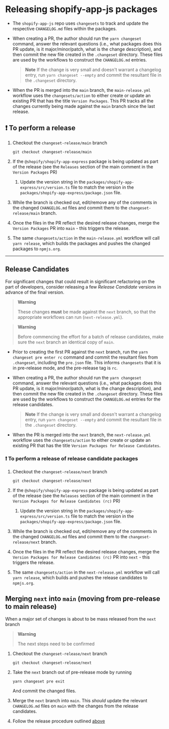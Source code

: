 # Releasing shopify-app-js packages

- The `shopify-app-js` repo uses `changesets` to track and update the respective `CHANGELOG.md` files within the packages.

- When creating a PR, the author should run the `yarn changeset` command, answer the relevant questions (i.e., what packages does this PR update, is it major/minor/patch, what is the change description), and then commit the new file created in the `.changeset` directory. These files are used by the workflows to construct the `CHANGELOG.md` entries.

  > **Note**
  > If the change is very small and doesn't warrant a changelog entry, run `yarn changeset --empty` and commit the resultant file in the `.changeset` directory.

- When the PR is merged into the `main` branch, the `main-release.yml` workflow uses the `changesets/action` to either create or update an existing PR that has the title `Version Packages`. This PR tracks all the changes currently being made against the `main` branch since the last release.

## :exclamation: To perform a release

1. Checkout the `changeset-release/main` branch

   ```shell
   git checkout changeset-release/main
   ```

1. If the `@shopify/shopify-app-express` package is being updated as part of the release (see the `Releases` section of the main comment in the `Version Packages` PR)
   1. Update the version string in the `packages/shopify-app-express/src/version.ts` file to match the version in the `packages/shopify-app-express/package.json` file.

1. While the branch is checked out, edit/remove any of the comments in the changed `CHANGELOG.md` files and commit them to the `changeset-release/main` branch.

1. Once the files in the PR reflect the desired release changes, merge the `Version Packages` PR into `main` - this triggers the release.

1. The same `changesets/action` in the `main-release.yml` workflow will call `yarn release`, which builds the packages and pushes the changed packages to `npmjs.org`.

---

## Release Candidates

For significant changes that could result in significant refactoring on the part of developers, consider releasing a few _Release Candidate_ versions in advance of the final version.

> **Warning**
>
> These changes **must** be made against the `next` branch, so that the appropriate workflows can run (`next-release.yml`).

> **Warning**
>
> Before commencing the effort for a batch of release candidates, make sure the `next` branch an identical copy of `main`.

- Prior to creating the first PR against the `next` branch, run the `yarn changeset pre enter rc` command and commit the resultant files from `.changeset`, including the `pre.json` file. This informs `changesets` that it is in pre-release mode, and the pre-release tag is `rc`.

- When creating a PR, the author should run the `yarn changeset` command, answer the relevant questions (i.e., what packages does this PR update, is it major/minor/patch, what is the change description), and then commit the new file created in the `.changeset` directory. These files are used by the workflows to construct the `CHANGELOG.md` entries for the release candidates.

  > **Note**
  > If the change is very small and doesn't warrant a changelog entry, run `yarn changeset --empty` and commit the resultant file in the `.changeset` directory.

- When the PR is merged into the `next` branch, the `next-release.yml` workflow uses the `changesets/action` to either create or update an existing PR that has the title `Version Packages for Release Candidates`.

### :exclamation: To perform a release of release candidate packages

1. Checkout the `changeset-release/next` branch

   ```shell
   git checkout changeset-release/next
   ```

1. If the `@shopify/shopify-app-express` package is being updated as part of the release (see the `Releases` section of the main comment in the `Version Packages for Release Candidates (rc)` PR)
   1. Update the version string in the `packages/shopify-app-express/src/version.ts` file to match the version in the `packages/shopify-app-express/package.json` file.

1. While the branch is checked out, edit/remove any of the comments in the changed `CHANGELOG.md` files and commit them to the `changeset-release/next` branch.

1. Once the files in the PR reflect the desired release changes, merge the `Version Packages for Release Candidates (rc)` PR into `next` - this triggers the release.

1. The same `changesets/action` in the `next-release.yml` workflow will call `yarn release`, which builds and pushes the release candidates to `npmjs.org`.

## Merging `next` into `main` (moving from pre-release to main release)

When a major set of changes is about to be mass released from the `next` branch

> **Warning**
>
> The next steps need to be confirmed

1. Checkout the `changeset-release/next` branch

   ```shell
   git checkout changeset-release/next
   ```

1. Take the `next` branch out of pre-release mode by running

   ```shell
   yarn changeset pre exit
   ```

   And commit the changed files.

1. Merge the `next` branch into `main`. This _should_ update the relevant `CHANGELOG.md` files on `main` with the changes from the release candidates.

1. Follow the release procedure outlined [above](#exclamation-to-perform-a-release)
